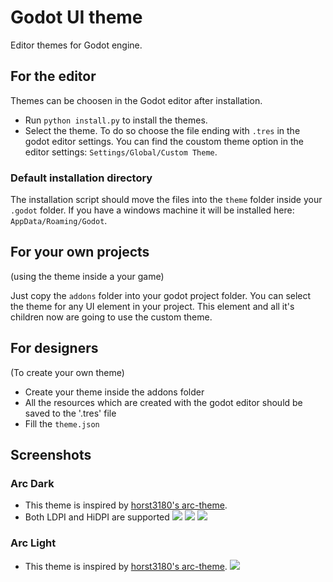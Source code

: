 # Godot UI theme

Editor themes for Godot engine.

## For the editor

Themes can be choosen in the Godot editor after installation.

* Run `python install.py` to install the themes.
* Select the theme. To do so choose the file ending with `.tres` in the godot editor settings. You can find the coustom theme option in the editor settings: `Settings/Global/Custom Theme`.


### Default installation directory

The installation script should move the files into the `theme` folder inside your `.godot` folder.
If you have a windows machine it will be installed here: `AppData/Roaming/Godot`.

## For your own projects
(using the theme inside a your game)

Just copy the `addons` folder into your godot project folder.
You can select the theme for any UI element in your project. This element and all it's children now are going to use the custom theme.

## For designers
(To create your own theme)

* Create your theme inside the addons folder
* All the resources which are created with the godot editor should be saved to the '.tres' file
* Fill the `theme.json`


## Screenshots

### Arc Dark

* This theme is inspired by [horst3180's arc-theme](https://github.com/horst3180/arc-theme).
* Both LDPI and HiDPI are supported
![](https://cdn.rawgit.com/Geequlim/depot/master/images/godot/arc_dark_pm.png)
![](https://cdn.rawgit.com/Geequlim/depot/master/images/godot/arc_dark_LDPI.png)
![](https://cdn.rawgit.com/Geequlim/depot/master/images/godot/arc_dark_HiDPI.png)

### Arc Light
* This theme is inspired by [horst3180's arc-theme](https://github.com/horst3180/arc-theme).
![](https://cdn.rawgit.com/Geequlim/depot/master/images/godot/arc_light_lowDPI.png)

